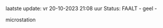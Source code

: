 laatste update: 
vr 20-10-2023 21:08   uur 
Status: FAALT - geel - 
<div class="service Y">microstation</div>